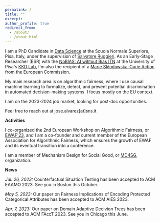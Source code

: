 ```yaml
---
permalink: /
title: ""
excerpt:
author_profile: true
redirect_from: 
  - /about/
  - /about.html
---
```


I am a PhD Candidate in [Data Science](https://www.phd-ai.it/) at the Scuola Normale Superiore, Pisa, Italy, under the supervision of [Salvatore Ruggieri](http://pages.di.unipi.it/ruggieri/). As an Early-Stage Researcher (ESR) with the [NoBIAS: AI wihtout Bias ITN](https://nobias-project.eu/) at the University of Pisa's [KKD Lab](https://kdd.isti.cnr.it/people/alvarez-jose-manuel), I'm also the recipient of a [Marie Skłodowska-Curie Action](https://marie-sklodowska-curie-actions.ec.europa.eu/) from the European Commission.

My main research area is on algorithmic fairness, where I use causal machine learning to formalize, detect, and prevent potential discrimination in automated decision-making systems. I focus mostly on the EU context.

I am on the 2023-2024 job market, looking for post-doc opportunities.

Feel free to reach out at jose.alvarez[at]sns.it

**Activities**

I co-organized the 2nd European Workshop on Algorithmic Fairness, or [EWAF'23](https://sites.google.com/view/ewaf23/home), and I am a co-founder and current member of the European Association for Algorithmic Fairness, which ensures the growth of EWAF and its eventual transition into a conference.

I am a member of Mechanism Design for Social Good, or [MD4SG](https://www.md4sg.com/), organization.

**News**

*Jul. 26, 2023:* Counterfactual Situation Testing has been accepted to ACM EAAMO 2023. See you in Boston this October.

*May 5, 2023:* Our paper on Fairness Implications of Encoding Protected Categorical Attributes has been accepted to ACM AIES 2023.

*Apr. 7, 2023:* Our paper on Domain Adaptive Decivion Trees has been accepted to ACM FAccT 2023. See you in Chicago this June.
